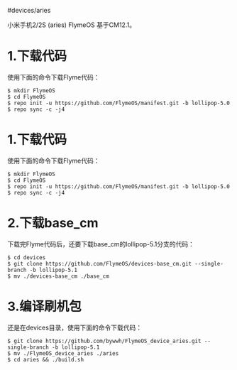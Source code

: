 #devices/aries

小米手机2/2S (aries) FlymeOS 基于CM12.1。

1.下载代码
===
使用下面的命令下载Flyme代码：   

    $ mkdir FlymeOS                     
    $ cd FlymeOS                        
    $ repo init -u https://github.com/FlymeOS/manifest.git -b lollipop-5.0              
    $ repo sync -c -j4                  

1.下载代码
===
使用下面的命令下载Flyme代码：    

    $ mkdir FlymeOS                        
    $ cd FlymeOS                  
    $ repo init -u https://github.com/FlymeOS/manifest.git -b lollipop-5.0 
    $ repo sync -c -j4

2.下载base_cm
===
下载完Flyme代码后，还要下载base_cm的lollipop-5.1分支的代码：    

    $ cd devices                        
    $ git clone https://github.com/FlymeOS/devices-base_cm.git --single-branch -b lollipop-5.1                  
    $ mv ./devices-base_cm ./base_cm                

3.编译刷机包
===
还是在devices目录，使用下面的命令下载代码：   

    $ git clone https://github.com/bywwh/FlymeOS_device_aries.git --single-branch -b lollipop-5.1               
    $ mv ./FlymeOS_device_aries ./aries             
    $ cd aries && ./build.sh                        
